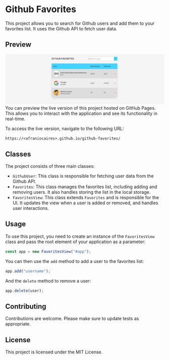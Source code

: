 # Github Favorites

This project allows you to search for Github users and add them to your favorites list. It uses the Github API to fetch user data.

## Preview

![preview](./assets/img/preview.png)
You can preview the live version of this project hosted on GitHub Pages. This allows you to interact with the application and see its functionality in real-time.

To access the live version, navigate to the following URL:

```url
https://<afraniocaires>.github.io/github-favorites/
```

## Classes

The project consists of three main classes:

- `GithubUser`: This class is responsible for fetching user data from the Github API.
- `Favorites`: This class manages the favorites list, including adding and removing users. It also handles storing the list in the local storage.
- `FavoritesView`: This class extends `Favorites` and is responsible for the UI. It updates the view when a user is added or removed, and handles user interactions.

## Usage

To use this project, you need to create an instance of the `FavoritesView` class and pass the root element of your application as a parameter:

```javascript
const app = new FavoritesView("#app");
```

You can then use the `add` method to add a user to the favorites list:

```javascript
app.add("username");
```

And the `delete` method to remove a user:

```javascript
app.delete(user);
```

## Contributing

Contributions are welcome. Please make sure to update tests as appropriate.

## License

This project is licensed under the MIT License.

